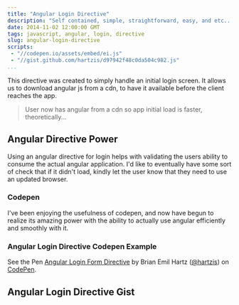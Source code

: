 ```yaml
---
title: "Angular Login Directive"
description: "Self contained, simple, straightforward, easy, and etc... angular login directive..."
date: 2014-11-02 12:00:00 GMT
tags: javascript, angular, login, directive
slug: angular-login-directive
scripts:
 - "//codepen.io/assets/embed/ei.js"
 - "//gist.github.com/hartzis/d97942f48c0da504c982.js"
...
```


This directive was created to simply handle an initial login screen. It allows us to download angular js from a cdn, to have it available before the client reaches the app.

> User now has angular from a cdn so app initial load is faster, theoretically...

## Angular Directive Power

Using an angular directive for login helps with validating the users ability to consume the actual angular application.  I'd like to eventually have some sort of check that if it didn't load, kindly let the user know that they need to use an updated browser.

### Codepen

I've been enjoying the usefulness of codepen, and now have begun to realize its amazing power with the ability to actually use angular efficiently and smoothly with it.

### Angular Login Directive Codepen Example

<p data-height="428" data-theme-id="9092" data-slug-hash="LEPXam" data-default-tab="result" data-user="hartzis" class='codepen'>See the Pen <a href='http://codepen.io/hartzis/pen/LEPXam/'>Angular Login Form Directive</a> by Brian Emil Hartz (<a href='http://codepen.io/hartzis'>@hartzis</a>) on <a href='http://codepen.io'>CodePen</a>.</p>
<script async src="//assets.codepen.io/assets/embed/ei.js"></script>



## Angular Login Directive Gist
<script src="https://gist.github.com/hartzis/d97942f48c0da504c982.js"></script>
